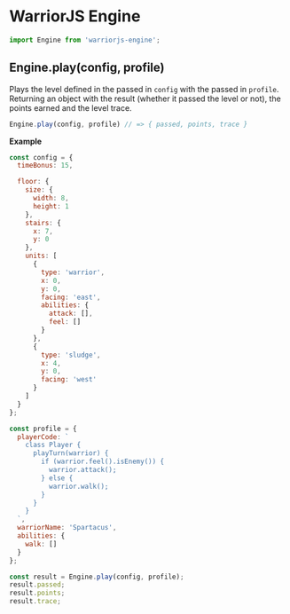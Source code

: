 # WarriorJS Engine

```javascript
import Engine from 'warriorjs-engine';
```

## Engine.play(config, profile)

Plays the level defined in the passed in `config` with the passed in `profile`. Returning an object with the result (whether it passed the level or not), the points earned and the level trace.

```javascript
Engine.play(config, profile) // => { passed, points, trace }
```

**Example**

```javascript
const config = {
  timeBonus: 15,

  floor: {
    size: {
      width: 8,
      height: 1
    },
    stairs: {
      x: 7,
      y: 0
    },
    units: [
      {
        type: 'warrior',
        x: 0,
        y: 0,
        facing: 'east',
        abilities: {
          attack: [],
          feel: []
        }
      },
      {
        type: 'sludge',
        x: 4,
        y: 0,
        facing: 'west'
      }
    ]
  }
};

const profile = {
  playerCode: `
    class Player {
      playTurn(warrior) {
        if (warrior.feel().isEnemy()) {
          warrior.attack();
        } else {
          warrior.walk();
        }
      }
    }
  `,
  warriorName: 'Spartacus',
  abilities: {
    walk: []
  }
};

const result = Engine.play(config, profile);
result.passed;
result.points;
result.trace;
```
